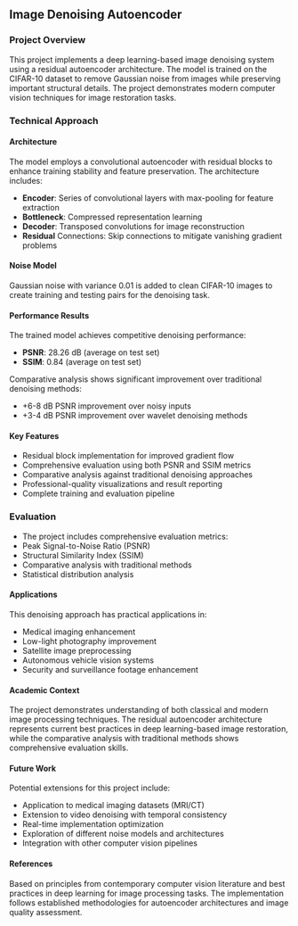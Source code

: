## Image Denoising Autoencoder

### Project Overview
This project implements a deep learning-based image denoising system using a residual autoencoder architecture. The model is trained on the CIFAR-10 dataset to remove Gaussian noise from images while preserving important structural details. The project demonstrates modern computer vision techniques for image restoration tasks.

### Technical Approach
#### Architecture
The model employs a convolutional autoencoder with residual blocks to enhance training stability and feature preservation. The architecture includes:

- **Encoder**: Series of convolutional layers with max-pooling for feature extraction
- **Bottleneck**: Compressed representation learning
- **Decoder**: Transposed convolutions for image reconstruction
- **Residual** Connections: Skip connections to mitigate vanishing gradient problems

#### Noise Model
Gaussian noise with variance 0.01 is added to clean CIFAR-10 images to create training and testing pairs for the denoising task.

#### Performance Results
The trained model achieves competitive denoising performance:

- **PSNR**: 28.26 dB (average on test set)
- **SSIM**: 0.84 (average on test set)

Comparative analysis shows significant improvement over traditional denoising methods:

- +6-8 dB PSNR improvement over noisy inputs
- +3-4 dB PSNR improvement over wavelet denoising methods

#### Key Features
- Residual block implementation for improved gradient flow
- Comprehensive evaluation using both PSNR and SSIM metrics
- Comparative analysis against traditional denoising approaches
- Professional-quality visualizations and result reporting
- Complete training and evaluation pipeline

### Evaluation
- The project includes comprehensive evaluation metrics:
- Peak Signal-to-Noise Ratio (PSNR)
- Structural Similarity Index (SSIM)
- Comparative analysis with traditional methods
- Statistical distribution analysis

#### Applications
This denoising approach has practical applications in:

- Medical imaging enhancement
- Low-light photography improvement
- Satellite image preprocessing
- Autonomous vehicle vision systems
- Security and surveillance footage enhancement

#### Academic Context
The project demonstrates understanding of both classical and modern image processing techniques. The residual autoencoder architecture represents current best practices in deep learning-based image restoration, while the comparative analysis with traditional methods shows comprehensive evaluation skills.

#### Future Work
Potential extensions for this project include:

- Application to medical imaging datasets (MRI/CT)
- Extension to video denoising with temporal consistency
- Real-time implementation optimization
- Exploration of different noise models and architectures
- Integration with other computer vision pipelines

#### References
Based on principles from contemporary computer vision literature and best practices in deep learning for image processing tasks. The implementation follows established methodologies for autoencoder architectures and image quality assessment.